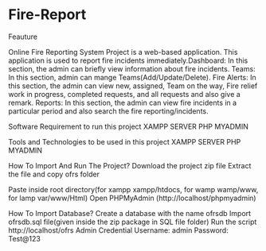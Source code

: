 # Fire-Report
 Feauture
 
 
Online Fire Reporting System Project is a web-based application. This application is used to report fire incidents immediately.Dashboard: In this section, the admin can briefly view information about fire incidents.
Teams: In this section, admin can mange Teams(Add/Update/Delete).
Fire Alerts: In this section, the admin can view new, assigned, Team on the way, Fire relief work in progress, completed requests, and all requests and also give a remark. Reports: In this section, the admin can view fire incidents in a particular period and also search the fire reporting/incidents.

Software Requirement to run this project
XAMPP SERVER PHP MYADMIN

Tools and Technologies to be used in this project
XAMPP SERVER PHP MYADMIN


How To Import And Run The Project? Download the project zip file
Extract the file and copy ofrs folder


Paste inside root directory(for xampp xampp/htdocs, for wamp wamp/www, for lamp var/www/Html)
Open PHPMyAdmin (http://localhost/phpmyadmin)


How To Import Database?
Create a database with the name ofrsdb
Import ofrsdb.sql file(given inside the zip package in SQL file folder) Run the script http://localhost/ofrs
Admin Credential
Username: admin
Password: Test@123
